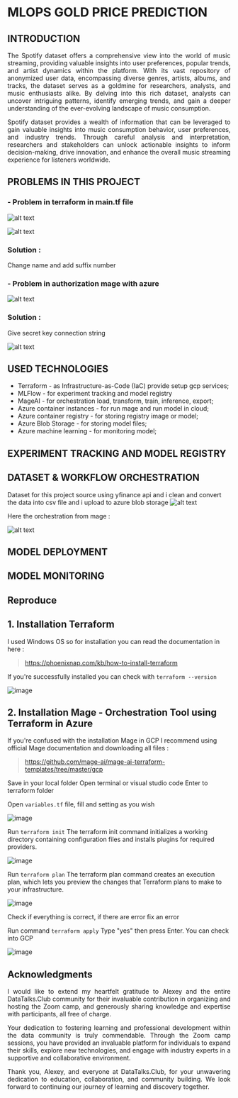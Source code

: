 # MLOPS GOLD PRICE PREDICTION


## INTRODUCTION
  
<p align="justify"> The Spotify dataset offers a comprehensive view into the world of music streaming, providing valuable insights into user preferences, popular trends, and artist dynamics within the platform. With its vast repository of anonymized user data, encompassing diverse genres, artists, albums, and tracks, the dataset serves as a goldmine for researchers, analysts, and music enthusiasts alike. By delving into this rich dataset, analysts can uncover intriguing patterns, identify emerging trends, and gain a deeper understanding of the ever-evolving landscape of music consumption. </p>
  <p align="justify"> Spotify dataset provides a wealth of information that can be leveraged to gain valuable insights into music consumption behavior, user preferences, and industry trends. Through careful analysis and interpretation, researchers and stakeholders can unlock actionable insights to inform decision-making, drive innovation, and enhance the overall music streaming experience for listeners worldwide. </p>

## PROBLEMS IN THIS PROJECT

### - Problem in terraform in main.tf file

  ![alt text](image.png)

  ![alt text](image-1.png)
  
  ### Solution :
  
  Change name and add suffix number
  
### - Problem in authorization mage with azure
  
  ![alt text](image-2.png)
  
  ### Solution :
  
  Give secret key connection string
  
  ![alt text](image-3.png)

## USED TECHNOLOGIES
- Terraform - as Infrastructure-as-Code (IaC) provide setup gcp services;
- MLFlow - for experiment tracking and model registry
- MageAI - for orchestration load, transform, train, inference, export;
- Azure container instances - for run mage and run model in cloud;
- Azure container registry - for storing registry image or model;
- Azure Blob Storage - for storing model files;
- Azure machine learning - for monitoring model;

## EXPERIMENT TRACKING AND MODEL REGISTRY 


## DATASET & WORKFLOW ORCHESTRATION
Dataset for this project source using yfinance api and i clean and convert the data into csv file and i upload to azure blob storage
![alt text](image-4.png)

Here the orchestration from mage :

![alt text](image-5.png)

## MODEL DEPLOYMENT

## MODEL MONITORING

## Reproduce

## 1. Installation Terraform

I used Windows OS so for installation you can read the documentation in here :
> https://phoenixnap.com/kb/how-to-install-terraform

If you're successfully installed you can check with 
`terraform --version`

![image](https://github.com/SofyanAkbar94/Project-DE-Zoomcamp-2024/assets/136363515/43710fc5-4cf3-4639-8b92-c8f00e411d14)

## 2. Installation Mage - Orchestration Tool using Terraform in Azure

If you're confused with the installation Mage in GCP I recommend using official Mage documentation and downloading all files :

> https://github.com/mage-ai/mage-ai-terraform-templates/tree/master/gcp

Save in your local folder
Open terminal or visual studio code
Enter to terraform folder

Open `variables.tf` file, fill and setting as you wish

![image](https://github.com/SofyanAkbar94/Project-DE-Zoomcamp-2024/assets/136363515/ecde3fc4-3c82-471a-8683-7abdbd5beb7d)

Run `terraform init` The terraform init command initializes a working directory containing configuration files and installs plugins for required providers.

![image](https://github.com/SofyanAkbar94/Project-DE-Zoomcamp-2024/assets/136363515/5b3adbc5-a331-4649-98e5-b4feba8fc1c9)

Run `terraform plan` The terraform plan command creates an execution plan, which lets you preview the changes that Terraform plans to make to your infrastructure.

![image](https://github.com/SofyanAkbar94/Project-DE-Zoomcamp-2024/assets/136363515/d65da367-bdbe-463f-bfec-459ea253d92e)

Check if everything is correct, if there are error fix an error

Run command `terraform apply` Type "yes" then press Enter. You can check into GCP

![image](https://github.com/SofyanAkbar94/Project-DE-Zoomcamp-2024/assets/136363515/8f7e3783-341b-4797-9d11-4de427b451a8)

## Acknowledgments

<p align="justify">I would like to extend my heartfelt gratitude to Alexey and the entire DataTalks.Club community for their invaluable contribution in organizing and hosting the Zoom camp, and generously sharing knowledge and expertise with participants, all free of charge.</p>

<p align="justify">Your dedication to fostering learning and professional development within the data community is truly commendable. Through the Zoom camp sessions, you have provided an invaluable platform for individuals to expand their skills, explore new technologies, and engage with industry experts in a supportive and collaborative environment.</p>
<p align="justify">Thank you, Alexey, and everyone at DataTalks.Club, for your unwavering dedication to education, collaboration, and community building. We look forward to continuing our journey of learning and discovery together.</p>
